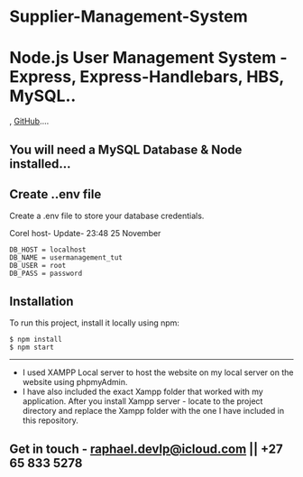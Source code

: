 ﻿# Supplier-Management-System
# Node.js User Management System - Express, Express-Handlebars, HBS, MySQL..




,
[GitHub](https://github.com/Raphael-devlpr)....



##  You will need a MySQL Database & Node installed...




## Create ..env file
Create a .env file to store your database credentials.



 Corel host- Update- 23:48 25 November 
```
DB_HOST = localhost
DB_NAME = usermanagement_tut
DB_USER = root
DB_PASS = password
```

## Installation
To run this project, install it locally using npm:

```
$ npm install
$ npm start
```
---------------------------------------------------------------------------------------
* I used XAMPP Local server to host the website on my local server on the website using phpmyAdmin. 
* I have also included the exact Xampp folder that worked with my application. After you install Xampp server - locate to the project directory and replace the Xampp folder with the one I have included in this repository. 

## Get in touch - raphael.devlp@icloud.com || +27 65 833 5278


